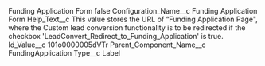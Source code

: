<?xml version="1.0" encoding="UTF-8"?>
<CustomMetadata xmlns="http://soap.sforce.com/2006/04/metadata" xmlns:xsi="http://www.w3.org/2001/XMLSchema-instance" xmlns:xsd="http://www.w3.org/2001/XMLSchema">
    <label>Funding Application Form</label>
    <protected>false</protected>
    <values>
        <field>Configuration_Name__c</field>
        <value xsi:type="xsd:string">Funding Application Form</value>
    </values>
    <values>
        <field>Help_Text__c</field>
        <value xsi:type="xsd:string">This value stores the URL of “Funding Application Page&quot;, where the Custom lead conversion functionality is to be redirected if the checkbox &apos;LeadConvert_Redirect_to_Funding_Application&apos; is true.</value>
    </values>
    <values>
        <field>Id_Value__c</field>
        <value xsi:type="xsd:string">101o0000005dVTr</value>
    </values>
    <values>
        <field>Parent_Component_Name__c</field>
        <value xsi:type="xsd:string">FundingApplication</value>
    </values>
    <values>
        <field>Type__c</field>
        <value xsi:type="xsd:string">Label</value>
    </values>
</CustomMetadata>
